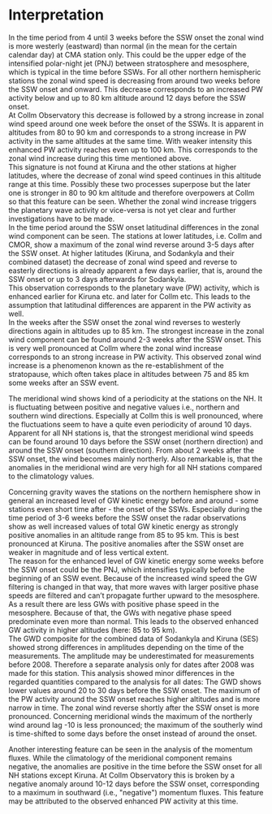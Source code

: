 # Interpretation
In the time period from 4 until 3 weeks before the SSW onset the zonal wind is more westerly (eastward) than normal (in the mean for the certain calendar day) at CMA station only. This could be the upper edge of the intensified polar-night jet (PNJ) between stratosphere and mesosphere, which is typical in the time before SSWs. For all other northern hemispheric stations the zonal wind speed is decreasing from around two weeks before the SSW onset and onward. This decrease corresponds to an increased PW activity below and up to 80 km altitude around 12 days before the SSW onset.<br>
At Collm Observatory this decrease is followed by a strong increase in zonal wind speed around one week before the onset of the SSWs. It is apparent in altitudes from 80 to 90 km and corresponds to a strong increase in PW activity in the same altitudes at the same time. With weaker intensity this enhanced PW activity reaches even up to 100 km. This corresponds to the zonal wind increase during this time mentioned above.<br>
This signature is not found at Kiruna and the other stations at higher latitudes, where the decrease of zonal wind speed continues in this altitude range at this time. Possibly these two processes superpose but the later one is stronger in 80 to 90 km altitude and therefore overpowers at Collm so that this feature can be seen. Whether the zonal wind increase triggers the planetary wave activity or vice-versa is not yet clear and further investigations have to be made.<br>
In the time period around the SSW onset latitudinal differences in the zonal wind component can be seen. The stations at lower latitudes, i.e. Collm and CMOR, show a maximum of the zonal wind reverse around 3-5 days after the SSW onset. At higher latitudes (Kiruna, and Sodankyla and their combined dataset) the decrease of zonal wind speed and reverse to easterly directions is already apparent a few days earlier, that is, around the SSW onset or up to 3 days afterwards for Sodankyla.<br>
This observation corresponds to the planetary wave (PW) activity, which is enhanced earlier for Kiruna etc. and later for Collm etc. This leads to the assumption that latitudinal differences are apparent in the PW activity as well.<br>
In the weeks after the SSW onset the zonal wind reverses to westerly directions again in altitudes up to 85 km. The strongest increase in the zonal wind component can be found around 2-3 weeks after the SSW onset. This is very well pronounced at Collm where the zonal wind increase corresponds to an strong increase in PW activity. This observed zonal wind increase is a phenomenon known as the re-establishment of the stratopause, which often takes place in altitudes between 75 and 85 km some weeks after an SSW event.<br>

The meridional wind shows kind of a periodicity at the stations on the NH. It is fluctuating between positive and negative values i.e., northern and southern wind directions. Especially at Collm this is well pronounced, where the fluctuations seem to have a quite even periodicity of around 10 days. Apparent for all NH stations is, that the strongest meridional wind speeds can be found around 10 days before the SSW onset (northern direction) and around the SSW onset (southern direction). From about 2 weeks after the SSW onset, the wind becomes mainly northerly. Also remarkable is, that the anomalies in the meridional wind are very high for all NH stations compared to the climatology values.<br>

Concerning gravity waves the stations on the northern hemisphere show in general an increased level of GW kinetic energy before and around - some stations even short time after - the onset of the SSWs. Especially during the time period of 3-6 weeks before the SSW onset the radar observations show as well increased values of total GW kinetic energy as strongly positive anomalies in an altitude range from 85 to 95 km. This is best pronounced at Kiruna. The positive anomalies after the SSW onset are weaker in magnitude and of less vertical extent.<br>
The reason for the enhanced level of GW kinetic energy some weeks before the SSW onset could be the PNJ, which intensifies typically before the beginning of an SSW event. Because of the increased wind speed the GW filtering is changed in that way, that more waves with larger positive phase speeds are filtered and can’t propagate further upward to the mesosphere. As a result there are less GWs with positive phase speed in the mesosphere. Because of that, the GWs with negative phase speed predominate even more than normal. This leads to the observed enhanced GW activity in higher altitudes (here: 85 to 95 km).<br>
The GWD composite for the combined data of Sodankyla and Kiruna (SES) showed strong differences in amplitudes depending on the time of the measurements. The amplitude may be underestimated for measurements before 2008. Therefore a separate analysis only for dates after 2008 was made for this station. This analysis showed minor differences in the regarded quantities compared to the analysis for all dates: The GWD shows lower values around 20 to 30 days before the SSW onset. The maximum of the PW activity around the SSW onset reaches higher altitudes and is more narrow in time. The zonal wind reverse shortly after the SSW onset is more pronounced. Concerning meridional winds the maximum of the northerly wind around lag -10 is less pronounced; the maximum of the southerly wind is time-shifted to some days before the onset instead of around the onset.<br> 

Another interesting feature can be seen in the analysis of the momentum fluxes. While the climatology of the meridional component remains negative, the anomalies are positive in the time before the SSW onset for all NH stations except Kiruna. At Collm Observatory this is broken by a negative anomaly around 10-12 days before the SSW onset, corresponding to a maximum in southward (i.e., "negative") momentum fluxes. This feature may be attributed to the observed enhanced PW activity at this time.<br>
<script src="https://utteranc.es/client.js"
        repo="VACILT/SSW_project"
        issue-term="pathname"
        label="utterances"
        theme="github-light"
        crossorigin="anonymous"
        async>
</script>
